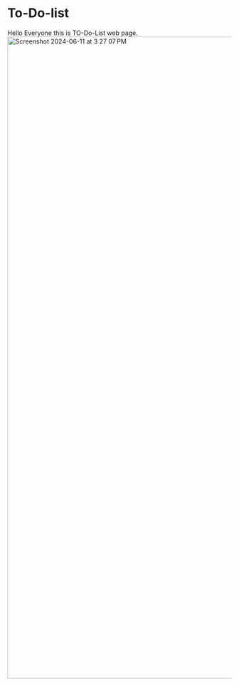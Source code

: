 # To-Do-list
Hello Everyone this is TO-Do-List web page.
<img width="1440" alt="Screenshot 2024-06-11 at 3 27 07 PM" src="https://github.com/aadijha13/To-Do-list/assets/170996607/cbfd4edd-e135-483a-a992-e69b0f1c1f25">
